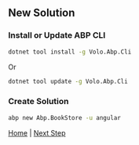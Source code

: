 ## New Solution

### Install or Update ABP CLI

```bash
dotnet tool install -g Volo.Abp.Cli
```

Or

```bash
dotnet tool update -g Volo.Abp.Cli
```

### Create Solution

```bash
abp new Abp.BookStore -u angular
```

[Home](./../../../README.md) | [Next Step](StepByStep/../../Step2/Step2.md)
